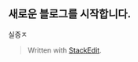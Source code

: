 ## 새로운 블로그를 시작합니다.
실증ㅈ


> Written with [StackEdit](https://stackedit.io/).
<!--stackedit_data:
eyJoaXN0b3J5IjpbLTEzODE1MTM3MV19
-->